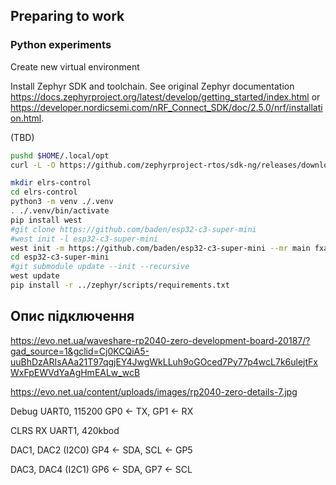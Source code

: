 ## Preparing to work


### Python experiments

Create new virtual environment

Install Zephyr SDK and toolchain. See original Zephyr documentation
https://docs.zephyrproject.org/latest/develop/getting_started/index.html or
https://developer.nordicsemi.com/nRF_Connect_SDK/doc/2.5.0/nrf/installation.html.

(TBD)
```bash
pushd $HOME/.local/opt
curl -L -O https://github.com/zephyrproject-rtos/sdk-ng/releases/download/v0.16.5/zephyr-sdk-0.16.5_macos-aarch64.tar.xz
```

```bash
mkdir elrs-control
cd elrs-control
python3 -m venv ./.venv
. ./.venv/bin/activate
pip install west
#git clone https://github.com/baden/esp32-c3-super-mini
#west init -l esp32-c3-super-mini
west init -m https://github.com/baden/esp32-c3-super-mini --mr main fxa-custom-zephyr esp32-c3-super-mini
cd esp32-c3-super-mini
#git submodule update --init --recursive
west update
pip install -r ../zephyr/scripts/requirements.txt
```

## Опис підключення

https://evo.net.ua/waveshare-rp2040-zero-development-board-20187/?gad_source=1&gclid=Cj0KCQiA5-uuBhDzARIsAAa21T97qgjEY4JwgWkLLuh9oGOced7Py77p4wcL7k6ulejtFxWxFpEWVdYaAgHmEALw_wcB

https://evo.net.ua/content/uploads/images/rp2040-zero-details-7.jpg

Debug UART0, 115200
GP0 <- TX, GP1 <- RX

CLRS RX UART1, 420kbod


DAC1, DAC2 (I2C0)
GP4 <- SDA, SCL <- GP5

DAC3, DAC4 (I2C1)
GP6 <- SDA, GP7 <- SCL